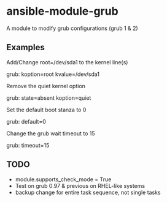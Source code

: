 ansible-module-grub
===================

A module to modify grub configurations (grub 1 & 2)

Examples
---------

Add/Change root=/dev/sda1 to the kernel line(s)

grub: koption=root kvalue=/dev/sda1

Remove the quiet kernel option

grub: state=absent koption=quiet

Set the default boot stanza to 0

grub: default=0

Change the grub wait timeout to 15

grub: timeout=15


TODO
-----

- module.supports_check_mode = True
- Test on grub 0.97 & previous on RHEL-like systems
- backup change for entire task sequence, not single tasks 